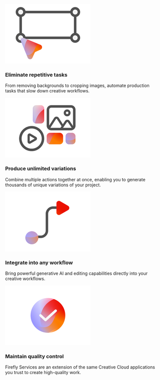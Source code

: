
<TextBlock slots="image, heading, text" width="25%" theme="light" className="cardList" />

![Eliminate repetitive tasks](../images/ValueProp1.png)

### Eliminate repetitive tasks

From removing backgrounds to cropping images, automate production tasks that slow down creative workflows.

<TextBlock slots="image, heading, text" width="25%"  theme="light" className="cardList" />

![Produce unlimited variations](../images/ValueProp2.png)

### Produce unlimited variations

Combine multiple actions together at once, enabling you to generate thousands of unique variations of your project.

<TextBlock slots="image, heading, text" width="25%"  theme="light" className="cardList" />

![Integrate into any workflow ](../images/ValueProp3.png)

### Integrate into any workflow

Bring powerful generative AI and editing capabilities directly into your creative workflows.

<TextBlock slots="image, heading, text" width="25%"  theme="light" className="cardList" />

![Maintain quality control ](../images/ValueProp4.png)

### Maintain quality control

Firefly Services are an extension of the same Creative Cloud applications you trust to create high-quality work.

